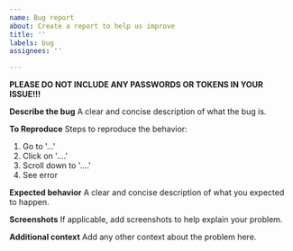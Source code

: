 ```yaml
---
name: Bug report
about: Create a report to help us improve
title: ''
labels: bug
assignees: ''

---
```


**PLEASE DO NOT INCLUDE ANY PASSWORDS OR TOKENS IN YOUR ISSUE!!!**

**Describe the bug**
A clear and concise description of what the bug is.

**To Reproduce**
Steps to reproduce the behavior:
1. Go to '...'
2. Click on '....'
3. Scroll down to '....'
4. See error

**Expected behavior**
A clear and concise description of what you expected to happen.

**Screenshots**
If applicable, add screenshots to help explain your problem.

**Additional context**
Add any other context about the problem here.
